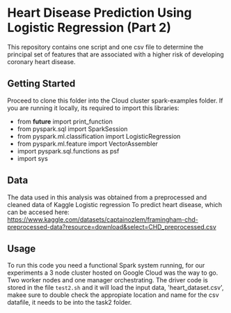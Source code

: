 # Heart Disease Prediction Using Logistic Regression (Part 2)

This repository contains one script and one csv file to determine the principal set of features that are associated with a higher risk of developing coronary heart disease.

## Getting Started

Proceed to clone this folder into the Cloud cluster spark-examples folder. If you are running it locally, its required to import this libraries:

* from __future__ import print_function
* from pyspark.sql import SparkSession
* from pyspark.ml.classification import LogisticRegression
* from pyspark.ml.feature import VectorAssembler
* import pyspark.sql.functions as psf
* import sys

## Data 

The data used in this analysis was obtained from a preprocessed and cleaned data of Kaggle Logistic regression To predict heart disease, which can be accesed here:
https://www.kaggle.com/datasets/captainozlem/framingham-chd-preprocessed-data?resource=download&select=CHD_preprocessed.csv

## Usage

To run this code you need a functional Spark system running, for our experiments a 3 node cluster hosted on Google Cloud was the way to go. Two worker nodes and one manager orchestrating.
The driver code is stored in the file `test2.sh`  and it will load the input data, 'heart_dataset.csv', makee sure to double check the appropiate location and name for the csv datafile, it needs to be into the task2 folder.
